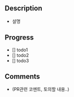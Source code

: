 ## Description

- 설명

## Progress

- [] todo1
- [] todo2
- [] todo3

## Comments

- (PR관련 코멘트, 토의할 내용..)
